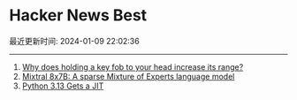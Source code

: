 # Hacker News Best

最近更新时间: 2024-01-09 22:02:36

--- 
1. [Why does holding a key fob to your head increase its range?](https://physics.stackexchange.com/questions/101913/why-does-a-remote-car-key-work-when-held-to-your-head-body) 
2. [Mixtral 8x7B: A sparse Mixture of Experts language model](https://arxiv.org/abs/2401.04088) 
3. [Python 3.13 Gets a JIT](https://tonybaloney.github.io/posts/python-gets-a-jit.html) 

